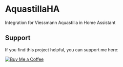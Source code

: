 # AquastillaHA
Integration for Viessmann Aquastilla in Home Assistant

## Support

If you find this project helpful, you can support me here:

[![Buy Me a Coffee](https://www.buymeacoffee.com/assets/img/custom_images/orange_img.png)](https://buymeacoffee.com/alakdae)
